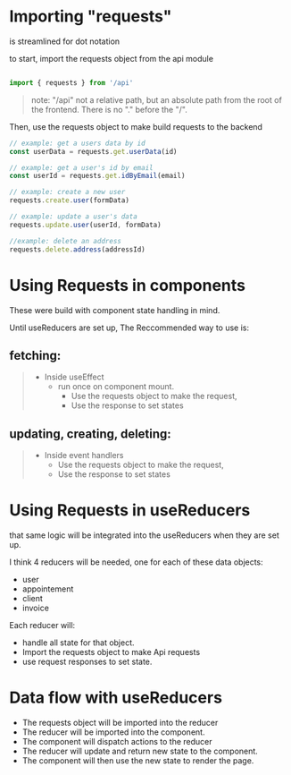 # Importing "requests"
is streamlined for dot notation

to start, import the requests object from the api module

```javascript

import { requests } from '/api'

```
> note: "/api" not a relative path, but an absolute path from the root of the frontend. There is no "." before the "/".


Then, use the requests object to make build requests to the backend
```javascript
// example: get a users data by id
const userData = requests.get.userData(id)

// example: get a user's id by email
const userId = requests.get.idByEmail(email)

// example: create a new user
requests.create.user(formData)

// example: update a user's data
requests.update.user(userId, formData)

//example: delete an address
requests.delete.address(addressId)

```

# Using Requests in components
These were build with component state handling in mind.

Until useReducers are set up,
The Reccommended way to use is:

## fetching:
> - Inside useEffect
>   - run once on component mount.
>     - Use the requests object to make the request,
>     - Use the response to set states

## updating, creating, deleting:
> - Inside event handlers
>   - Use the requests object to make the request,
>   - Use the response to set states
>


# Using Requests in useReducers

that same logic will be integrated into the useReducers when they are set up.

 I think 4 reducers will be needed, one for each of these data objects:
 - user
 - appointement
 - client
 - invoice

 Each reducer will:
 - handle all state for that object.
 - Import the requests object to make Api requests
 - use request responses to set state.

# Data flow with useReducers

 - The requests object will be imported into the reducer
 - The reducer will be imported into the component.
 - The component will dispatch actions to the reducer
 - The reducer will update and return new state to the component.
 - The component will then use the new state to render the page.
